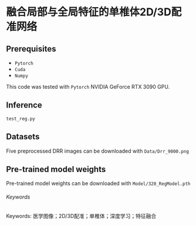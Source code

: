 # 融合局部与全局特征的单椎体2D/3D配准网络
## Prerequisites
- `Pytorch `
- `Cuda`
- `Numpy`

This code was tested with `Pytorch` NVIDIA GeForce RTX 3090 GPU.

## Inference
`test_reg.py`

## Datasets
Five preprocessed DRR images can be downloaded with  `Data/Drr_9000.png`

## Pre-trained model weights
Pre-trained model weights can be downloaded with  `Model/320_RegModel.pth`

###### Keywords
Keywords: 医学图像；2D/3D配准；单椎体；深度学习；特征融合

